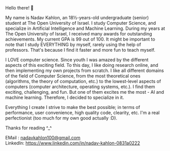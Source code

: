 Hello there! 👋

My name is Nadav Kahlon, an 18½-years-old undergraduate (senior) student at The Open University of Israel. I study Computer Science, and specialize in Artificial Intelligence and Machine Learning. During my years at The Open University of Israel, I received many awards for outstanding achievements. My current GPA is 99 out of 100. It might be important to note that I study EVERYTHING by myself, rarely using the help of professors. That's because I find it faster and more fun to teach myself.

I LOVE computer science. Since youth I was amazed by the different aspects of this exciting field. To this day, I like doing research online, and then implementing my own projects from scratch. I like all different domains of the field of Computer Science, from the most theoretical ones (algorithms, the theory of computation, etc.) to the lowest-level aspects of computers (computer architecture, operating systems, etc.). I find them exciting, challenging, and fun. But one of them excites me the most - AI and machine learning. Therefore, I decided to specialize in it.

Everything I create I strive to make the best possible; in terms of performance, user convenience, high quality code, clearity, etc. I'm a real perfectionist (too much for my own good actually :D).

Thanks for reading ^_^

EMail : nadavkahlon100@gmail.com \
LinkedIn: https://www.linkedin.com/in/nadav-kahlon-0831a0222

